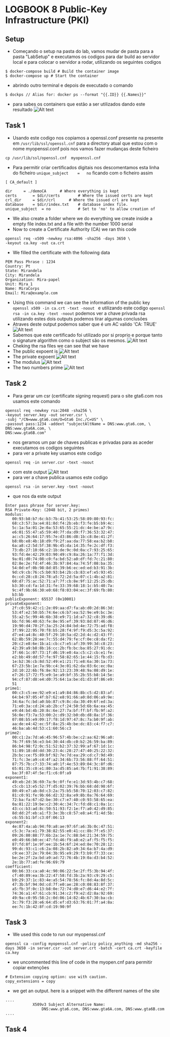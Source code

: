 # LOGBOOK 8 Public-Key Infrastructure (PKI)
## Setup
- Começando o setup na pasta do lab, vamos mudar de pasta para a pasta "LabSetup" e executamos os codigos para dar build ao servidor  local e para colocar o servidor a rodar, utilizando os seguintes codigos

```shell
$ docker-compose build # Build the container image
$ docker-compose up # Start the container
```

- abrindo outro terminal e depois de executado o comando 

```shell
$ dockps // Alias for: docker ps --format "{{.ID}} {{.Names}}"
```

- para sabes os containers que estão a ser utilizados dando este resultado
![Alt text](Images/image11.png)

## Task 1
- Usando este codigo nos copiamos a openssl.conf presente na presente em `/usr/lib/ssl/openssl.cnf` para a directory atual que estou com o nome myopenssl.conf pois nos vamos fazer mudanças deste ficheiro

```shell
cp /usr/lib/ssl/openssl.cnf  myopenssl.cnf
```
- Para permitir criar certificados digitais nos descomentamos esta linha do ficheiro `unique_subject	=   no` ficando com o ficheiro assim
```
[ CA_default ]

dir		= ./demoCA		# Where everything is kept
certs		= $dir/certs		# Where the issued certs are kept
crl_dir		= $dir/crl		# Where the issued crl are kept
database	= $dir/index.txt	# database index file.
unique_subject	= no			# Set to 'no' to allow creation of
```
 - We also create a folder where we do everything we create inside a empty file index.txt and a file with the number 1000 serial
- Now to create a Certificate Authority (CA) we ran this code
```
openssl req -x509 -newkey rsa:4096 -sha256 -days 3650 \
-keyout ca.key -out ca.crt

```
 - We filled the certificate with the following data

 ```
 PEM Pass Phrase : 1234
 Country: Pt
 State: Mirandela
 City: Mirandela
 Organization: Mira-papel
 Unit: Mira_1
 Name: MiraCorps
 Email: Mira@example.com
 
 ```
- Using this command we can see the information of the public key `openssl x509 -in ca.crt -text -noout
` e utilizando este codigo `openssl rsa -in ca.key -text -noout` podemos ver a chave privada rsa utilizando estes dois outputs podemos tirar algumas conclusões
- Atraves deste output podemos saber que é um AC valido 'CA: TRUE'
![Alt text](Images/image-111.png)
- Sabemos que este certificado foi utilizado por si proprio e porque tanto o signature algorithm como o subject são os mesmos.
![Alt text](Images/image-112.png)
- Cheking the rsa files we can see that we have
- The public expoent is
![Alt text](Images/image-113.png)
- The private expoent
![Alt text](Images/image10-.png)
- The modulus 
![Alt text](Images/image10-1.png)
- The two numbers prime
![Alt text](Images/image10-2.png)

## Task 2
 - Para gerar um csr (certificate signing request) para o site gta6.com nos usamos este comando
```
openssl req -newkey rsa:2048 -sha256 \
-keyout server.key -out server.csr \
-subj "/CN=www.gta6.com/O=Gta6 Inc./C=US" \
-passout pass:1234 -addext "subjectAltName = DNS:www.gta6.com, \
DNS:www.gta6A.com, \
DNS:www.gta6B.com"
```
 - nos geramos um par de chaves publicas e privadas para as aceder executamos os codigos seguintes 
 - para ver a private key usamos este codigo 
 ```
 openssl req -in server.csr -text -noout
 ```
 - com este output
![Alt text](Images/image-3.png)
 - para ver a chave publica usamos este codigo
 ```
 openssl rsa -in server.key -text -noout
 ```
 - que nos da este output
 ```
 Enter pass phrase for server.key:
RSA Private-Key: (2048 bit, 2 primes)
modulus:
    00:93:b8:b7:6c:b3:7b:41:53:25:58:89:80:93:fc:
    68:c3:57:3a:e4:81:8d:f4:2b:eb:f3:fe:b5:b9:4c:
    5c:1a:5a:01:2e:0a:53:65:55:21:dc:4e:be:a7:9c:
    e6:01:55:47:a5:59:40:7f:da:d9:f7:36:53:32:47:
    ac:c5:26:64:17:95:7e:d3:86:d8:1b:c8:8e:41:2f:
    b8:0b:e8:4b:18:d9:f9:2f:aa:da:77:58:ea:b2:b8:
    6a:a8:c2:5d:5f:38:9b:45:da:14:35:fe:2c:df:f3:
    73:db:27:10:66:c2:1b:de:9c:0d:0a:c7:93:25:65:
    93:fd:4e:42:29:03:90:49:c9:8a:26:1a:77:f1:3d:
    9a:01:d0:74:08:c0:fa:bd:52:a0:df:fd:7c:21:80:
    02:8e:2e:fd:4f:46:3b:97:84:4a:74:5f:08:ba:35:
    54:0d:ef:0b:98:8d:85:39:b6:ec:ed:ed:b3:91:3b:
    9d:c9:cb:76:c5:b0:93:b4:2b:cb:83:ef:e5:93:45:
    0c:cd:28:c8:24:78:a5:72:2d:5a:07:c1:4b:a2:81:
    60:d7:75:ac:52:71:a7:7f:cb:8e:9f:12:25:25:db:
    b3:30:cd:fa:1d:31:fe:33:39:68:18:1c:b5:40:7a:
    9c:4f:9b:66:30:e0:68:f8:03:04:ec:3f:69:fb:80:
    b3:bb
publicExponent: 65537 (0x10001)
privateExponent:
    2f:c0:59:42:c1:2e:09:aa:d7:fa:ab:d0:2d:86:3d:
    53:4f:e2:50:b5:74:6e:c6:b7:ea:52:9e:e9:bc:3e:
    55:a2:5c:99:46:6b:38:e9:71:1d:a7:32:c8:39:d6:
    bb:fd:96:40:63:fe:8e:95:ef:39:93:8d:07:46:d6:
    19:90:d4:70:2f:3a:25:24:84:bd:4e:72:75:ad:f8:
    3f:99:22:95:70:f8:b5:28:f4:9f:f9:d5:3c:5a:92:
    d7:e4:a4:8c:40:5f:29:10:5a:d2:2d:4c:d2:43:ff:
    62:8b:59:28:ee:7c:55:d4:79:fe:cf:0e:c8:da:f2:
    20:c2:e8:6e:1b:a1:cb:c7:e5:af:39:99:3d:c8:23:
    42:39:a9:b8:8b:16:cc:2b:fb:bc:ba:85:27:91:dc:
    3f:66:1c:07:73:1f:d6:19:e0:4a:c5:c2:cb:e1:fe:
    e2:bb:49:dd:57:fe:97:58:82:65:1e:44:15:fb:d3:
    1e:b2:36:cb:8d:52:49:e1:21:71:e8:6a:30:1a:73:
    67:23:5b:1e:7a:9b:c4:3e:01:62:da:03:6c:ec:0a:
    2d:10:22:6b:f6:8e:92:13:23:39:48:9a:08:d9:1e:
    e7:26:17:72:f5:e9:1e:a9:bf:35:2b:55:b8:14:5e:
    94:cf:87:d8:e4:d0:75:64:1a:be:d1:d3:8f:86:e9:
    51
prime1:
    00:c3:c5:ee:92:e9:e1:a9:84:86:8b:c5:d2:83:af:
    64:b4:97:05:4f:b7:62:e8:91:66:a0:8d:06:a9:9e:
    34:6a:fc:bd:a0:bb:87:c9:8c:da:30:49:6f:ed:3a:
    71:e0:3a:cd:24:ab:2b:cf:24:50:5d:6b:6a:ea:45:
    e9:d4:bd:4b:20:8c:6e:27:7a:bf:ff:bf:fb:9f:a2:
    56:0e:f3:7a:53:00:2c:d9:32:b0:db:d8:8a:1f:36:
    07:08:b5:e9:09:17:f8:1d:97:47:8c:7a:b0:9f:ab:
    aa:de:e4:42:ec:5f:8a:25:4b:be:dc:83:c4:f7:c7:
    46:ba:ab:4d:53:c1:60:56:c3
prime2:
    00:c1:2a:7d:a6:45:96:57:4b:be:c2:aa:62:96:a0:
    76:7f:69:56:e3:b4:30:44:db:c0:b2:26:59:ba:89:
    86:b4:98:f2:0c:51:52:b2:37:32:99:af:67:1d:1c:
    51:89:18:dd:dd:30:23:4c:28:27:47:40:25:22:32:
    2b:bc:ce:f5:89:bf:92:7e:7d:ea:29:cd:c7:9d:49:
    71:fc:3e:a9:c4:4f:a2:34:6b:73:56:88:ff:64:51:
    87:75:7b:c7:33:74:a0:1f:4e:53:89:04:3c:8f:d6:
    65:01:35:c0:e1:80:3a:d5:85:a4:7b:f1:91:38:89:
    ba:3f:07:4f:5e:f1:c6:0f:a9
exponent1:
    49:eb:2d:36:69:7a:9c:0f:fe:e1:3d:93:4b:c7:68:
    c5:cb:13:e5:52:7f:d5:02:39:76:bb:68:dd:98:6f:
    80:49:e7:ab:8d:c3:2a:75:b5:58:70:12:03:c7:82:
    81:c0:91:fe:9b:66:d2:32:8a:e9:8b:0a:76:64:69:
    72:ba:fa:67:d2:be:30:c7:e7:40:c0:93:58:65:ea:
    0a:81:22:19:be:c2:30:4c:34:7c:fd:d8:c1:0a:1c:
    43:cc:b3:ad:8c:50:51:93:f2:1e:f7:a0:42:d9:85:
    8d:dd:2f:eb:a1:f3:3e:3b:c8:57:e8:a4:f1:4d:5b:
    c6:55:b1:bf:c3:0f:06:13
exponent2:
    4e:87:4a:ab:94:f0:a8:ae:97:6f:a6:3b:0c:47:51:
    c5:3c:7a:e1:79:38:82:55:e0:41:cc:8b:7f:e5:37:
    09:26:80:88:77:6b:2a:1e:7c:88:b4:21:34:59:75:
    e0:49:66:b0:ec:47:fd:46:f9:a8:e2:af:f5:f5:f5:
    87:fd:8f:1e:9f:ee:1b:54:6f:24:ed:8e:70:28:12:
    99:dc:93:c1:c6:2a:08:2b:82:a9:34:6a:b7:4a:d9:
    c9:ee:37:2e:79:04:3b:95:e9:29:f3:b9:f7:33:ce:
    be:2e:2f:2a:bd:a9:ad:72:76:4b:19:0a:d3:b4:52:
    2e:1b:77:ad:fe:96:69:79
coefficient:
    00:b6:33:ca:a0:4c:90:06:22:5e:2f:f5:3b:94:4f:
    cf:40:89:ea:3b:22:47:58:fd:3b:2a:93:c9:29:c5:
    b9:29:37:1c:83:4e:a5:54:78:56:fc:8d:4a:8d:5c:
    47:3b:bf:94:0d:cd:7f:e0:ae:28:c0:08:83:8f:37:
    a5:fb:3f:0c:13:b8:0e:72:74:d0:e7:d6:44:e2:7f:
    74:36:a1:47:61:cb:91:34:c2:f9:e2:d2:8a:92:69:
    49:9a:c0:95:58:2c:0d:06:14:82:4b:67:30:ba:cb:
    3c:79:f3:28:e6:64:d5:ef:d3:63:76:01:7f:a4:8a:
    ee:7c:1b:42:8f:cd:19:90:9f
 ```

## Task 3

 - We used this code to run our myopenssl.cnf
 ```
 openssl ca -config myopenssl.cnf -policy policy_anything -md sha256 -days 3650 -in server.csr -out server.crt -batch -cert ca.crt -keyfile ca.key
 ```
- we uncommented this line of code in the myopen.cnf 
para permitir copiar extenções
```openssl
# Extension copying option: use with caution.
copy_extensions = copy
```
 - we get an output. here is a snippet with the different names of the site 
```
....
            X509v3 Subject Alternative Name: 
                DNS:www.gta6.com, DNS:www.gta6A.com, DNS:www.gta6B.com
....
``` 
## Task 4